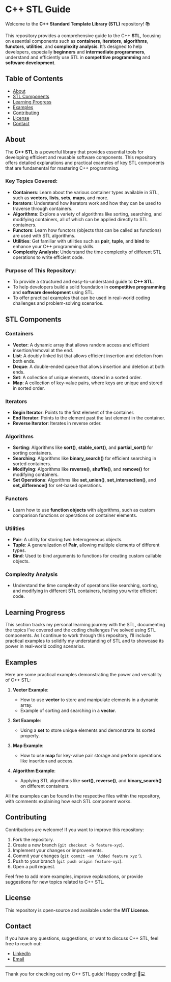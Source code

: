 # C++ STL Guide

Welcome to the **C++ Standard Template Library (STL)** repository! 📚

This repository provides a comprehensive guide to the C++ **STL**, focusing on essential components such as **containers**, **iterators**, **algorithms**, **functors**, **utilities**, and **complexity analysis**. It’s designed to help developers, especially **beginners** and **intermediate programmers**, understand and efficiently use STL in **competitive programming** and **software development**.

## Table of Contents
- [About](#about)
- [STL Components](#stl-components)
- [Learning Progress](#learning-progress)
- [Examples](#examples)
- [Contributing](#contributing)
- [License](#license)
- [Contact](#contact)

## About

The **C++ STL** is a powerful library that provides essential tools for developing efficient and reusable software components. This repository offers detailed explanations and practical examples of key STL components that are fundamental for mastering C++ programming.

### Key Topics Covered:
- **Containers**: Learn about the various container types available in STL, such as **vectors**, **lists**, **sets**, **maps**, and more.
- **Iterators**: Understand how iterators work and how they can be used to traverse through containers.
- **Algorithms**: Explore a variety of algorithms like sorting, searching, and modifying containers, all of which can be applied directly to STL containers.
- **Functors**: Learn how functors (objects that can be called as functions) are used with STL algorithms.
- **Utilities**: Get familiar with utilities such as **pair**, **tuple**, and **bind** to enhance your C++ programming skills.
- **Complexity Analysis**: Understand the time complexity of different STL operations to write efficient code.

### Purpose of This Repository:
- To provide a structured and easy-to-understand guide to **C++ STL**.
- To help developers build a solid foundation in **competitive programming** and **software development** using STL.
- To offer practical examples that can be used in real-world coding challenges and problem-solving scenarios.

## STL Components

### Containers
- **Vector**: A dynamic array that allows random access and efficient insertion/removal at the end.
- **List**: A doubly linked list that allows efficient insertion and deletion from both ends.
- **Deque**: A double-ended queue that allows insertion and deletion at both ends.
- **Set**: A collection of unique elements, stored in a sorted order.
- **Map**: A collection of key-value pairs, where keys are unique and stored in sorted order.

### Iterators
- **Begin Iterator**: Points to the first element of the container.
- **End Iterator**: Points to the element past the last element in the container.
- **Reverse Iterator**: Iterates in reverse order.

### Algorithms
- **Sorting**: Algorithms like **sort()**, **stable_sort()**, and **partial_sort()** for sorting containers.
- **Searching**: Algorithms like **binary_search()** for efficient searching in sorted containers.
- **Modifying**: Algorithms like **reverse()**, **shuffle()**, and **remove()** for modifying containers.
- **Set Operations**: Algorithms like **set_union()**, **set_intersection()**, and **set_difference()** for set-based operations.

### Functors
- Learn how to use **function objects** with algorithms, such as custom comparison functions or operations on container elements.

### Utilities
- **Pair**: A utility for storing two heterogeneous objects.
- **Tuple**: A generalization of **Pair**, allowing multiple elements of different types.
- **Bind**: Used to bind arguments to functions for creating custom callable objects.

### Complexity Analysis
- Understand the time complexity of operations like searching, sorting, and modifying in different STL containers, helping you write efficient code.

## Learning Progress

This section tracks my personal learning journey with the STL, documenting the topics I’ve covered and the coding challenges I’ve solved using STL components. As I continue to work through this repository, I’ll include practical examples to solidify my understanding of STL and to showcase its power in real-world coding scenarios.

## Examples

Here are some practical examples demonstrating the power and versatility of C++ STL:

1. **Vector Example**:
   - How to use **vector** to store and manipulate elements in a dynamic array.
   - Example of sorting and searching in a **vector**.

2. **Set Example**:
   - Using a **set** to store unique elements and demonstrate its sorted property.

3. **Map Example**:
   - How to use **map** for key-value pair storage and perform operations like insertion and access.

4. **Algorithm Example**:
   - Applying STL algorithms like **sort()**, **reverse()**, and **binary_search()** on different containers.

All the examples can be found in the respective files within the repository, with comments explaining how each STL component works.

## Contributing

Contributions are welcome! If you want to improve this repository:
1. Fork the repository.
2. Create a new branch (`git checkout -b feature-xyz`).
3. Implement your changes or improvements.
4. Commit your changes (`git commit -am 'Added feature xyz'`).
5. Push to your branch (`git push origin feature-xyz`).
6. Open a pull request.

Feel free to add more examples, improve explanations, or provide suggestions for new topics related to C++ STL.

## License

This repository is open-source and available under the **MIT License**.

## Contact

If you have any questions, suggestions, or want to discuss C++ STL, feel free to reach out:

- [LinkedIn](https://www.linkedin.com/in/ankitkumarsist/)
- [Email](mailto:ankitkumarsist@example.com)

---

Thank you for checking out my C++ STL guide! Happy coding! 🚀💻
